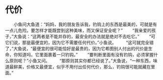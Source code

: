 # 代价
　　小鱼问大鱼道：“妈妈，我的朋友告诉我，钓钩上的东西是最美的，可就是有一点儿危险。要怎样才能既尝到这种美味，而又保证安全呢？” 
　　“我亲爱的孩子，”大鱼说：“这两者是不能并存的，最安全的办法就是绝对不去吃它。” 
　　“可它们说，那是最便宜的，因为它不需要任何代价。”小鱼说。 
　　“这可就完全错了，”大鱼说，“最便宜的很可能恰好是最贵的，因为它希图别人付出的代价是生命，你知道吗，它里面裹着一只钓钩。” 
　　“要判断里面有没有钓钩，必须掌握什么原则呢？”小鱼又问。 
　　“那原则其实你都已经说了。”大鱼说，“一种东西，味道最鲜美，价格又最便宜，似乎不用付出任何代价，那么，钓钩很可能就藏在里面。”
 